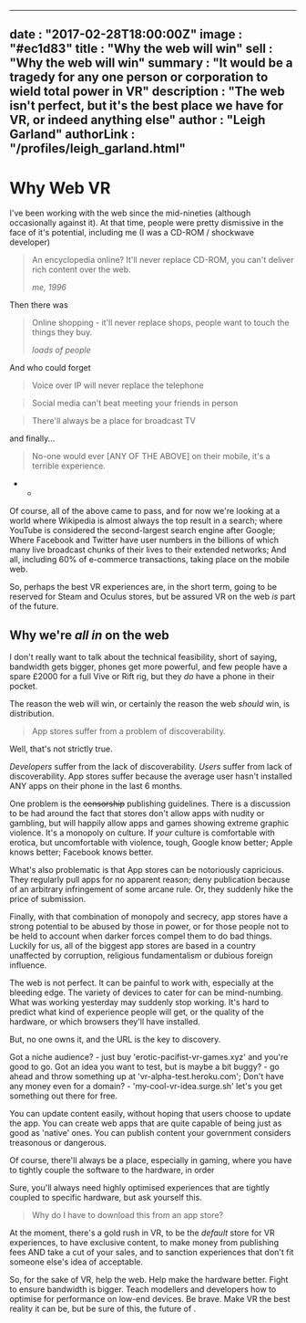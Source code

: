 ---
date : "2017-02-28T18:00:00Z"
image : "#ec1d83"
title : "Why the web will win"
sell : "Why the web will win"
summary : "It would be a tragedy for any one person or corporation to wield total power in VR"
description : "The web isn't perfect, but it's the best place we have for VR, or indeed anything else"
author : "Leigh Garland"
authorLink : "/profiles/leigh_garland.html"
----

# Why Web VR

I've been working with the web since the mid-nineties (although occasionally against it). At that time, people were pretty dismissive in the face of it's potential, including me (I was a CD-ROM / shockwave developer)

> An encyclopedia online? It'll never replace CD-ROM, you can't deliver rich content over the web.
>
> _me, 1996_

Then there was

> Online shopping - it'll never replace shops, people want to touch the things they buy.
>
> _loads of people_

And who could forget

> Voice over IP will never replace the telephone

> Social media can't beat meeting your friends in person

> There'll always be a place for broadcast TV

and finally...

> No-one would ever \[ANY OF THE ABOVE\] on their mobile, it's a terrible experience.

* * 

Of course, all of the above came to pass, and for now we're looking at a world where Wikipedia is almost always the top result in a search; where YouTube is considered the second-largest search engine after Google; Where Facebook and Twitter have user numbers in the billions of which many live broadcast chunks of their lives to their extended networks; And all, including 60% of e-commerce transactions, taking place on the mobile web.

So, perhaps the best VR experiences are, in the short term, going to be reserved for Steam and Oculus stores, but be assured VR on the web _is_ part of the future.

## Why we're _all in_ on the web

I don't really want to talk about the technical feasibility, short of saying, bandwidth gets bigger, phones get more powerful, and few people have a spare £2000 for a full Vive or Rift rig, but they _do_ have a phone in their pocket.

The reason the web will win, or certainly the reason the web _should_ win, is distribution.

> App stores suffer from a problem of discoverability. 

Well, that's not strictly true.

_Developers_ suffer from the lack of discoverability. _Users_ suffer from lack of discoverability. App stores suffer because the average user hasn't installed ANY apps on their phone in the last 6 months.

One problem is the ~~censorship~~ publishing guidelines. There is a discussion to be had around the fact that stores don't allow apps with nudity or gambling, but will happily allow apps and games showing extreme graphic violence. It's a monopoly on culture. If _your_ culture is comfortable with erotica, but uncomfortable with violence, tough, Google know better; Apple knows better; Facebook knows better.

What's also problematic is that App stores can be notoriously capricious. They regularly pull apps for no apparent reason; deny publication because of an arbitrary infringement of some arcane rule. Or, they suddenly hike the price of submission.

Finally, with that combination of monopoly and secrecy, app stores have a strong potential to be abused by those in power, or for those people not to be held to account when darker forces compel them to do bad things. Luckily for us, all of the biggest app stores are based in a country unaffected by corruption, religious fundamentalism or dubious foreign influence.

The web is not perfect. It can be painful to work with, especially at the bleeding edge. The variety of devices to cater for can be mind-numbing. What was working yesterday may suddenly stop working. It's hard to predict what kind of experience people will get, or the quality of the hardware, or which browsers they'll have installed. 

But, no one owns it, and the URL is the key to discovery.
 
Got a niche audience? - just buy 'erotic-pacifist-vr-games.xyz' and you're good to go. Got an idea you want to test, but is maybe a bit buggy? - go ahead and throw something up at 'vr-alpha-test.heroku.com'; Don't have any money even for a domain? - 'my-cool-vr-idea.surge.sh' let's you get something out there for free.
  
You can update content easily, without hoping that users choose to update the app. You can create web apps that are quite capable of being just as good as 'native' ones. You can publish content your government considers treasonous or dangerous. 

Of course, there'll always be a place, especially in gaming, where you have to tightly couple the software to the hardware, in order
  
Sure, you'll always need highly optimised experiences that are tightly coupled to specific hardware, but ask yourself this. 
  
> Why do I have to download this from an app store?
  
At the moment, there's a gold rush in VR, to be the _default_ store for VR experiences, to have exclusive content, to make money from publishing fees AND take a cut of your sales, and to sanction experiences that don't fit someone else's idea of acceptable.










So, for the sake of VR, help the web. Help make the hardware better. Fight to ensure bandwidth is bigger. Teach modellers and developers how to optimise for performance on low-end devices. Be brave. Make VR the best reality it can be, but be sure of this, the future of .